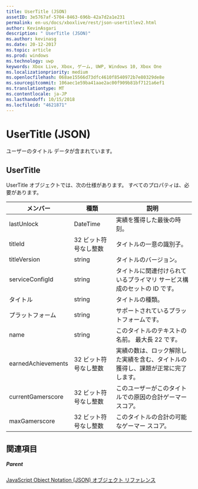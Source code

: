 ```yaml
---
title: UserTitle (JSON)
assetID: 3e5767af-5704-8463-696b-42a7d2a1e231
permalink: en-us/docs/xboxlive/rest/json-usertitlev2.html
author: KevinAsgari
description: " UserTitle (JSON)"
ms.author: kevinasg
ms.date: 20-12-2017
ms.topic: article
ms.prod: windows
ms.technology: uwp
keywords: Xbox Live, Xbox, ゲーム, UWP, Windows 10, Xbox One
ms.localizationpriority: medium
ms.openlocfilehash: 068ae15566d73dfc4610f8540972b7e80329de8e
ms.sourcegitcommit: 106aec1e59ba41aae2ac00f909b81bf7121a6ef1
ms.translationtype: MT
ms.contentlocale: ja-JP
ms.lasthandoff: 10/15/2018
ms.locfileid: "4621871"
---
```

# <a name="usertitle-json"></a>UserTitle (JSON)
ユーザーのタイトル データが含まれています。 
<a id="ID4EN"></a>

 
## <a name="usertitle"></a>UserTitle
 
UserTitle オブジェクトでは、次の仕様があります。 すべてのプロパティは、必要があります。
 
| メンバー| 種類| 説明| 
| --- | --- | --- | 
| lastUnlock| DateTime| 実績を獲得した最後の時刻。| 
| titleId| 32 ビット符号なし整数| タイトルの一意の識別子。| 
| titleVersion| string| タイトルのバージョン。| 
| serviceConfigId| string| タイトルに関連付けられているプライマリ サービス構成のセットの ID です。| 
| タイトル| string| タイトルの種類。| 
| プラットフォーム| string| サポートされているプラットフォームです。| 
| name| string| このタイトルのテキストの名前。 最大長 22 です。| 
| earnedAchievements| 32 ビット符号なし整数| 実績の数は、ロック解除した実績を含む、タイトルの獲得し、課題が正常に完了します。| 
| currentGamerscore| 32 ビット符号なし整数| このユーザーがこのタイトルでの原因の合計ゲーマー スコア。| 
| maxGamerscore| 32 ビット符号なし整数| このタイトルの合計の可能なゲーマー スコア。| 
  
<a id="ID4EFE"></a>

 
## <a name="see-also"></a>関連項目
 
<a id="ID4EHE"></a>

 
##### <a name="parent"></a>Parent 

[JavaScript Object Notation (JSON) オブジェクト リファレンス](atoc-xboxlivews-reference-json.md)

   